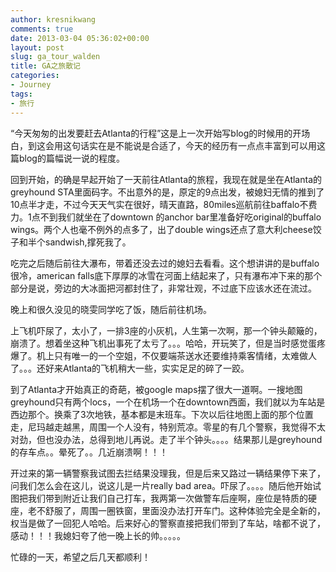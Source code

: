 ```yaml
---
author: kresnikwang
comments: true
date: 2013-03-04 05:36:02+00:00
layout: post
slug: ga_tour_walden
title: GA之旅散记
categories:
- Journey
tags:
- 旅行
---
```


“今天匆匆的出发要赶去Atlanta的行程”这是上一次开始写blog的时候用的开场白，到这会用这句话实在是不能说是合适了，今天的经历有一点点丰富到可以用这篇blog的篇幅说一说的程度。

回到开始，的确是早起开始了一天前往Atlanta的旅程，我现在就是坐在Atlanta的greyhound
STA里面码字。不出意外的是，原定的9点出发，被媳妇无情的推到了10点半才走，不过今天天气实在很好，晴天直路，80miles巡航前往baffalo不费力。1点不到我们就坐在了downtown
的anchor bar里准备好吃original的buffalo wings。两个人也毫不例外的点多了，出了double
wings还点了意大利cheese饺子和半个sandwish,撑死我了。

吃完之后随后前往大瀑布，带着还没去过的媳妇去看看。这个想讲讲的是buffalo很冷，american
falls底下厚厚的冰雪在河面上结起来了，只有瀑布冲下来的那个部分是说，旁边的大冰面把河都封住了，非常壮观，不过底下应该水还在流过。

晚上和很久没见的晓雯同学吃了饭，随后前往机场。

上飞机吓尿了，太小了，一排3座的小灰机，人生第一次啊，那一个钟头颠簸的，崩溃了。想着坐这种飞机出事死了太亏了。。。哈哈，开玩笑了，但是当时感觉蛋疼爆了。机上只有唯一的一个空姐，不仅要端茶送水还要维持乘客情绪，太难做人了。。。还好来Atlanta的飞机稍大一些，实实足足的碎了一跤。

到了Atlanta才开始真正的奇葩，被google
maps摆了很大一道啊。一搜地图greyhound只有两个locs，一个在机场一个在downtown西面，我们就以为车站是西边那个。换乘了3次地铁，基本都是末班车。下次以后往地图上面的那个位置走，尼玛越走越黑，周围一个人没有，特别荒凉。零星的有几个警察，我觉得不太对劲，但也没办法，总得到地儿再说。走了半个钟头。。。。结果那儿是greyhound的存车点。。晕死了。。几近崩溃啊！！！

开过来的第一辆警察我试图去拦结果没理我，但是后来又路过一辆结果停下来了，问我们怎么会在这儿，说这儿是一片really bad
area。吓尿了。。。。随后他开始试图把我们带到附近让我们自己打车，我两第一次做警车后座啊，座位是特质的硬座，老不舒服了，周围一圈铁窗，里面没办法打开车门。这种体验完全是全新的，权当是做了一回犯人哈哈。后来好心的警察直接把我们带到了车站，啥都不说了，感动！！！我媳妇夸了他一晚上长的帅。。。。。

忙碌的一天，希望之后几天都顺利！



